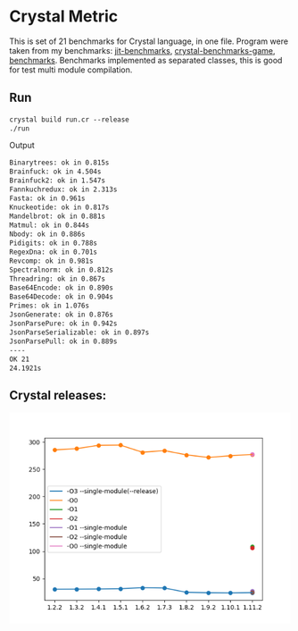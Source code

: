 # Crystal Metric

This is set of 21 benchmarks for Crystal language, in one file. Program were taken from my benchmarks: [jit-benchmarks](https://github.com/kostya/jit-benchmarks), [crystal-benchmarks-game](https://github.com/kostya/crystal-benchmarks-game), [benchmarks](https://github.com/kostya/benchmarks). Benchmarks implemented as separated classes, this is good for test multi module compilation.

## Run

```
crystal build run.cr --release
./run
```

Output

```
Binarytrees: ok in 0.815s
Brainfuck: ok in 4.504s
Brainfuck2: ok in 1.547s
Fannkuchredux: ok in 2.313s
Fasta: ok in 0.961s
Knuckeotide: ok in 0.817s
Mandelbrot: ok in 0.881s
Matmul: ok in 0.844s
Nbody: ok in 0.886s
Pidigits: ok in 0.788s
RegexDna: ok in 0.701s
Revcomp: ok in 0.981s
Spectralnorm: ok in 0.812s
Threadring: ok in 0.867s
Base64Encode: ok in 0.890s
Base64Decode: ok in 0.904s
Primes: ok in 1.076s
JsonGenerate: ok in 0.876s
JsonParsePure: ok in 0.942s
JsonParseSerializable: ok in 0.897s
JsonParsePull: ok in 0.889s
----
OK 21
24.1921s
```

## Crystal releases:

![Crystal releases](https://github.com/kostya/crystal-metric/blob/master/releases.png)
